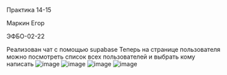 Практика 14-15

Маркин Егор 

ЭФБО-02-22

Реализован чат с помощью supabase
Теперь на странице пользователя можно посмотреть список всех пользователей и выбрать кому написать
![image](https://github.com/user-attachments/assets/7c746e55-641c-459d-9d4a-e4f144a0cf19)
![image](https://github.com/user-attachments/assets/e6cf2b6a-390b-49e5-b887-d199811adc42)
![image](https://github.com/user-attachments/assets/c1556ad9-e5f5-4694-9d9f-cd7b68014aac)
![image](https://github.com/user-attachments/assets/959a444b-3c53-4d28-b1a8-dcc0bb0baa2d)

